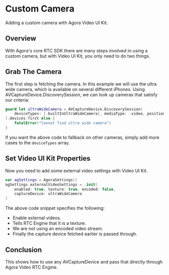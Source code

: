 # Custom Camera

Adding a custom camera with Agora Video UI Kit.

## Overview

With Agora's core RTC SDK there are many steps involved in using a custom camera, but with Video UI Kit, you only need to do two things.

## Grab The Camera

The first step is fetching the camera. In this example we will use the ultra wide camera, which is available on several different iPhones. Using AVCaptureDevice.DiscoverySession, we can look up cameras that satisfy our criteria:

```swift
guard let ultraWideCamera = AVCaptureDevice.DiscoverySession(
    deviceTypes: [.builtInUltraWideCamera], mediaType: .video, position: .back
).devices.first else {
    fatalError("Cannot find ultra wide camera")
}
```

If you want the above code to fallback on other cameras, simply add more cases to the `deviceTypes` array.

## Set Video UI Kit Properties

Now you need to add some external video settings with Video UI Kit.

```swift
var agSettings = AgoraSettings()
agSettings.externalVideoSettings = .init(
    enabled: true, texture: true, encoded: false,
    captureDevice: ultraWideCamera
)
```

The above code snippet specifies the following:

- Enable external videos.
- Tells RTC Engine that it is a texture.
- We are not using an encoded video stream.
- Finally the capture device fetched earlier is passed through.


## Conclusion

This shows how to use any AVCaptureDevice and pass that directly through Agora Video RTC Engine.
